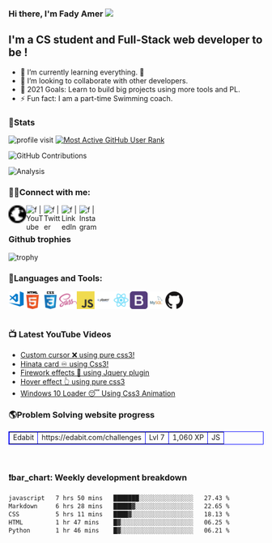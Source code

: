 ### Hi there, I'm Fady Amer <img src="https://media.giphy.com/media/hvRJCLFzcasrR4ia7z/giphy.gif" width="25px">

## I'm a CS student and Full-Stack web developer to be !
- 🌱 I’m currently learning everything. 🤣
- 👯 I’m looking to collaborate with other developers.
- 🥅 2021 Goals: Learn to build big projects using more tools and PL.
- ⚡ Fun fact: I am a part-time Swimming coach.

### 👦Stats 
<div align="left">

![profile visit](https://komarev.com/ghpvc/?username=fadyehabamer)
[![Most Active GitHub User Rank](https://endy419y2alipob.m.pipedream.net)](https://commits.top/egypt.html)

![GitHub Contributions](https://github-readme-stats.vercel.app/api?username=fadyehabamer&show_icons=true&theme="onedark"&title_color=black&icon_color=black&text_color=white&bg_color=black)

![Analysis](https://profile-summary-for-github.com/user/fadyehabamer)


   
</div>

### 👨‍💻Connect with me:
[<img align="left" alt="f  | Website" width="35px" src="https://raw.githubusercontent.com/iconic/open-iconic/master/svg/globe.svg" />][website]
[<img  align="left" alt="f | YouTube" width="35px" src="https://cdn.jsdelivr.net/npm/simple-icons@v3/icons/youtube.svg" />][youtube]
[<img align="left"  alt="f | Twitter" width="35px" src="https://cdn.jsdelivr.net/npm/simple-icons@v3/icons/twitter.svg" />][twitter]
[<img align="left" alt="f | LinkedIn" width="35px" src="https://cdn.jsdelivr.net/npm/simple-icons@v3/icons/linkedin.svg" />][linkedin]
[<img align="left" alt="f | Instagram" width="35px" src="https://cdn.jsdelivr.net/npm/simple-icons@v3/icons/instagram.svg" />][instagram]
<br />
<br />


### Github trophies
![trophy](https://github-profile-trophy.vercel.app/?username=fadyehabamer&theme=dark)
<br />

### 👾Languages and Tools:
<!-- start tools and languages -->
<img align="left" alt="Visual Studio Code" width="30px" src="https://raw.githubusercontent.com/github/explore/80688e429a7d4ef2fca1e82350fe8e3517d3494d/topics/visual-studio-code/visual-studio-code.png" />
<img align="left" alt="HTML5" width="35px" src="https://raw.githubusercontent.com/github/explore/80688e429a7d4ef2fca1e82350fe8e3517d3494d/topics/html/html.png" />
<img align="left" alt="CSS3" width="35px" src="https://raw.githubusercontent.com/github/explore/80688e429a7d4ef2fca1e82350fe8e3517d3494d/topics/css/css.png" />
<img align="left" alt="Sass" width="35px" src="https://raw.githubusercontent.com/github/explore/80688e429a7d4ef2fca1e82350fe8e3517d3494d/topics/sass/sass.png" />
<img align="left" alt="JavaScript" width="35px"src="https://raw.githubusercontent.com/github/explore/80688e429a7d4ef2fca1e82350fe8e3517d3494d/topics/javascript/javascript.png"/>
<img align="left" alt="jquery" width="35px" src="https://raw.githubusercontent.com/github/explore/80688e429a7d4ef2fca1e82350fe8e3517d3494d/topics/jquery/jquery.png" />
<img align="left" alt="react" width="35px" src="https://raw.githubusercontent.com/github/explore/80688e429a7d4ef2fca1e82350fe8e3517d3494d/topics/react/react.png" />
<img align="left" alt="bootstrap" width="35px" src="https://raw.githubusercontent.com/github/explore/80688e429a7d4ef2fca1e82350fe8e3517d3494d/topics/bootstrap/bootstrap.png" />
<img align="left" alt="MySQL" width="35px" src="https://raw.githubusercontent.com/github/explore/80688e429a7d4ef2fca1e82350fe8e3517d3494d/topics/mysql/mysql.png" />
<img align="left" alt="GitHub" width="35px" src="https://raw.githubusercontent.com/github/explore/78df643247d429f6cc873026c0622819ad797942/topics/github/github.png" />

<!-- start tools and languages -->
<br />
<br />
<br />

### 📺 Latest YouTube Videos
<!-- YOUTUBE:START -->
- [Custom cursor ❌ using pure css3!](https://www.youtube.com/watch?v=mCyXI00u2f4&t=3s)</br>
- [Hinata card ♾️ using Css3!](https://www.youtube.com/watch?v=KJCMXjVpsG0&t=397s) <br/>
- [Firework effects 🎇 using Jquery plugin](https://www.youtube.com/watch?v=cqfYSoXj_UQ) <br/>
- [Hover effect 👆 using pure css3](https://www.youtube.com/watch?v=S2XvcUWyKWQ&t=18s) <br/>
- [Windows 10 Loader 😴 Using Css3 Animation](https://www.youtube.com/watch?v=zmYSQGYb0eM) <br/>
<!-- YOUTUBE:END -->



### 🌎Problem Solving website progress
<!-- start problem solving -->
<table border = "1" bordercolor = "blue">
   <tr>
    <td>Edabit</td>
    <td>https://edabit.com/challenges</td>
    <td>Lvl 7</td>
    <td>1,060 XP</td>
    <td>JS</td>
  </tr>  
</table>
<!-- end problem solving -->

<br />

### ❗bar_chart: Weekly development breakdown
```
javascript   7 hrs 50 mins   ███████░░░░░░░░░░░░░░░   27.43 % 
Markdown     6 hrs 28 mins   █████▓░░░░░░░░░░░░░░░░   22.65 % 
CSS          5 hrs 11 mins   ████▓░░░░░░░░░░░░░░░░░   18.13 % 
HTML         1 hr 47 mins    █▓░░░░░░░░░░░░░░░░░░░░   06.25 % 
Python       1 hr 46 mins    █▓░░░░░░░░░░░░░░░░░░░░   06.21 % 
```



[website]:   https://fady-amer.netlify.app/?fbclid=IwAR0YoDOni8mB5Fi3BoPSOdBRwfQueaN8QZL71CcclguDAU93ccBOxMEI92I
[twitter]:   https://twitter.com/fadyehabamer
[youtube]:   https://www.youtube.com/channel/UCgTxQ_Im4hFWgPM4Qgq6KzA?view_as=subscriber
[instagram]: https://www.instagram.com/fadyehabamer00/
[linkedin]:  https://www.linkedin.com/in/fady-amer/
